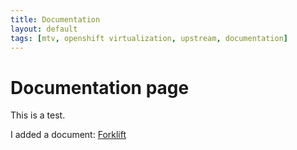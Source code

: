 ```yaml
---
title: Documentation
layout: default
tags: [mtv, openshift virtualization, upstream, documentation]
---
```

# Documentation page

This is a test.

I added a document:  [Forklift](forklift)
